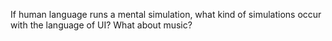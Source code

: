 If human language runs a mental simulation, what kind of simulations occur with the language of UI? What about music?